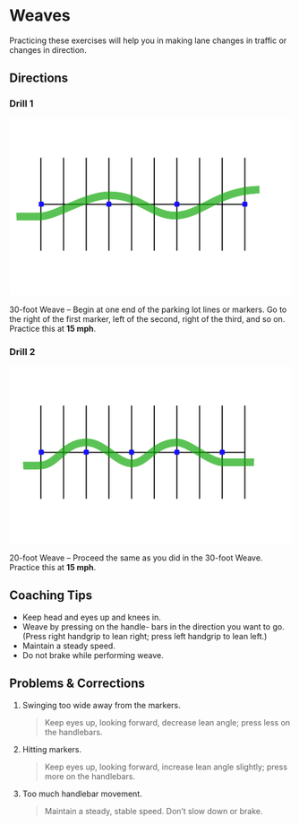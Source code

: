 # Weaves

Practicing these exercises will help you in making lane changes in traffic or changes in direction.

## Directions


### Drill 1

![Drill 1](../images/parking-3.1.svg)


30-foot Weave – Begin at one end of the parking lot lines or markers. Go to the right of the first marker, left of the second, right of the third, and so on. Practice this at **15 mph**.



### Drill 2

![Drill 2](../images/parking-3.2.svg)

20-foot Weave – Proceed the same as you did in the 30-foot Weave. Practice this at **15 mph**.


## Coaching Tips
* Keep head and eyes up and knees in.
* Weave by pressing on the handle- bars in the direction you want to go. (Press right handgrip to lean right; press left handgrip to lean left.)
* Maintain a steady speed.
* Do not brake while performing weave.

## Problems & Corrections

1. Swinging too wide away from the markers.
    > Keep eyes up, looking forward, decrease lean angle; press less on the handlebars.
2. Hitting markers.
    > Keep eyes up, looking forward, increase lean angle slightly; press more on the handlebars.
3. Too much handlebar movement.
    > Maintain a steady, stable speed. Don’t slow down or brake.
